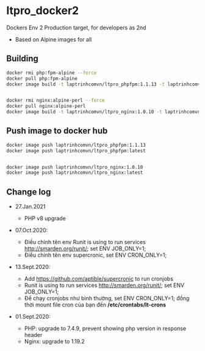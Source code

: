 # ltpro_docker2

Dockers Env 2 Production target, for developers as 2nd

- Based on Alpine images for all

## Building

```sh
docker rmi php:fpm-alpine --force
docker pull php:fpm-alpine
docker image build -t laptrinhcomvn/ltpro_phpfpm:1.1.13 -t laptrinhcomvn/ltpro_phpfpm:latest -f Dockerfile_phpfpm .


docker rmi nginx:alpine-perl --force
docker pull nginx:alpine-perl
docker image build -t laptrinhcomvn/ltpro_nginx:1.0.10 -t laptrinhcomvn/ltpro_nginx:latest -f Dockerfile_nginx .
```

## Push image to docker hub

```bash
docker image push laptrinhcomvn/ltpro_phpfpm:1.1.13
docker image push laptrinhcomvn/ltpro_phpfpm:latest


docker image push laptrinhcomvn/ltpro_nginx:1.0.10
docker image push laptrinhcomvn/ltpro_nginx:latest
```

## Change log

- 27.Jan.2021
  - PHP v8 upgrade

- 07.Oct.2020:
  - Điều chỉnh tên env Runit is using to run services <http://smarden.org/runit/>; set ENV JOB_ONLY=1;
  - Điều chỉnh tên env supercronic, set ENV CRON_ONLY=1;

- 13.Sept.2020:
  - Add <https://github.com/aptible/supercronic> to run cronjobs
  - Runit is using to run services <http://smarden.org/runit/>; set ENV JOB_ONLY=1;
  - Để chạy cronjobs như bình thường, set ENV CRON_ONLY=1; đồng thời mount file cron của bạn đến **/etc/crontabs/lt-crons**

- 01.Sept.2020:
  - PHP: upgrade to 7.4.9, prevent showing php version in response header
  - Nginx: upgrade to 1.19.2
  